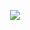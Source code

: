 <p align="center">
  <a href="https://skillicons.dev">
    <img src="https://skillicons.dev/icons?i=typescript,nestjs,angular,nodejs" />
  </a>
</p>


